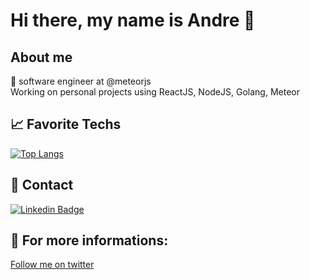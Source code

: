 <h1>Hi there, my name is Andre 👋</h1>

<h2> About me </h2>

🔭 software engineer at @meteorjs
<br/>
Working on personal projects using ReactJS, NodeJS, Golang, Meteor
<br/>
 
 <h2> 📈 Favorite Techs</h2>
 
[![Top Langs](https://github-readme-stats.vercel.app/api/top-langs/?username=anddreluis2&layout=compact&theme=dracula)](https://github.com/anuraghazra/github-readme-stats)

 <h2> 📇 Contact </h2>
 
  [![Linkedin Badge](https://img.shields.io/badge/-Linkedin-0D3895?style=flat-square&logo=Linkedin&logoColor=white&link=https://https://www.linkedin.com/in/lucas-mateus-770219198/)](https://www.linkedin.com/in/andreluisdeoliveiraandrade/) 
  
  
   <h2> 📍 For more informations: </h2>

<a href="https://twitter.com/anddreluis_">Follow me on twitter</a> 
 ### 
